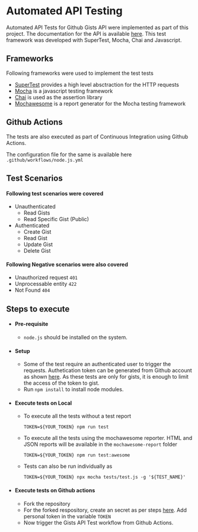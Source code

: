 # Automated API Testing

Automated API Tests for Github Gists API were implemented as part of this project. The documentation for the API is available [here](https://docs.github.com/en/rest/reference/gists). This test framework was developed with SuperTest, Mocha, Chai and Javascript.


## Frameworks
Following frameworks were used to implement the test tests
- [SuperTest](https://github.com/visionmedia/supertest) provides a high level absctraction for the HTTP requests
- [Mocha](https://mochajs.org/) is a javascript testing framework
- [Chai](https://www.chaijs.com/) is used as the assertion library 
- [Mochawesome](https://github.com/adamgruber/mochawesome) is a report generator for the Mocha testing framework

## Github Actions
The tests are also executed as part of Continuous Integration using Github Actions.

The configuration file for the same is available here `.github/workflows/node.js.yml`

## Test Scenarios

#### Following test scenarios were covered
- Unauthenticated 
    - Read Gists
    - Read Specific Gist (Public)
- Authenticated
    - Create Gist 
    - Read Gist
    - Update Gist
    - Delete Gist   

#### Following Negative scenarios were also covered
- Unauthorized request `401`
- Unprocessable entity `422`
- Not Found `404`

## Steps to execute

- #### Pre-requisite
    - `node.js` should be installed on the system.

- #### Setup
    - Some of the test require an authenticated user to trigger the requests. Authetication token can be generated from Github account as shown [here](https://docs.github.com/en/authentication/keeping-your-account-and-data-secure/creating-a-personal-access-token). As these tests are only for gists, it is enough to limit the access of the token to gist.
    - Run `npm install` to install node modules.

- #### Execute tests on Local
    -  To execute all the tests without a test report

        `TOKEN=${YOUR_TOKEN} npm run test` 
    -  To execute all the tests using the mochawesome reporter. HTML and JSON reports will be available in the `mochawesome-report` folder   

        `TOKEN=${YOUR_TOKEN} npm run test:awesome` 
    - Tests can also be run individually as

        `TOKEN=${YOUR_TOKEN} npx mocha tests/test.js -g '${TEST_NAME}'`

- #### Execute tests on Github actions
    - Fork the repository
    - For the forked respository, create an secret as per steps [here](https://docs.github.com/en/actions/security-guides/encrypted-secrets). Add personal token in the variable `TOKEN`
    - Now trigger the Gists API Test workflow from Github Actions.
